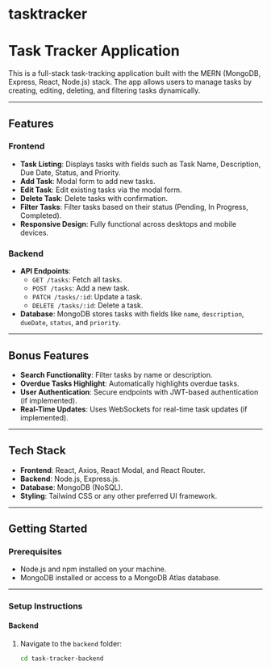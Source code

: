 # tasktracker
# Task Tracker Application

This is a full-stack task-tracking application built with the MERN (MongoDB, Express, React, Node.js) stack. The app allows users to manage tasks by creating, editing, deleting, and filtering tasks dynamically.

---

## Features

### Frontend
- **Task Listing**: Displays tasks with fields such as Task Name, Description, Due Date, Status, and Priority.
- **Add Task**: Modal form to add new tasks.
- **Edit Task**: Edit existing tasks via the modal form.
- **Delete Task**: Delete tasks with confirmation.
- **Filter Tasks**: Filter tasks based on their status (Pending, In Progress, Completed).
- **Responsive Design**: Fully functional across desktops and mobile devices.

### Backend
- **API Endpoints**:
  - `GET /tasks`: Fetch all tasks.
  - `POST /tasks`: Add a new task.
  - `PATCH /tasks/:id`: Update a task.
  - `DELETE /tasks/:id`: Delete a task.
- **Database**: MongoDB stores tasks with fields like `name`, `description`, `dueDate`, `status`, and `priority`.

---

## Bonus Features
- **Search Functionality**: Filter tasks by name or description.
- **Overdue Tasks Highlight**: Automatically highlights overdue tasks.
- **User Authentication**: Secure endpoints with JWT-based authentication (if implemented).
- **Real-Time Updates**: Uses WebSockets for real-time task updates (if implemented).

---

## Tech Stack
- **Frontend**: React, Axios, React Modal, and React Router.
- **Backend**: Node.js, Express.js.
- **Database**: MongoDB (NoSQL).
- **Styling**: Tailwind CSS or any other preferred UI framework.

---

## Getting Started

### Prerequisites
- Node.js and npm installed on your machine.
- MongoDB installed or access to a MongoDB Atlas database.

---

### Setup Instructions

#### Backend
1. Navigate to the `backend` folder:
   ```bash
   cd task-tracker-backend
